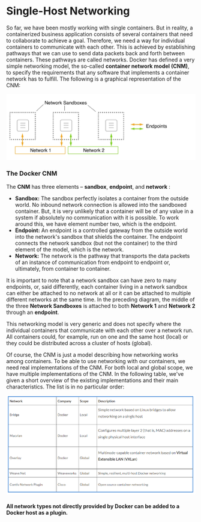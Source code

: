 # Single-Host Networking

So far, we have been mostly working with single containers. But in reality, a containerized business application consists of several containers that need to collaborate to achieve a goal. Therefore, we need a way for individual containers to communicate with each other. This is achieved by establishing pathways that we can use to send data packets back and forth between containers. These pathways are called networks. Docker has defined a very simple networking model, the so-called **container network model (CNM)**, to specify the requirements that any software that implements a container network has to fulfill. The following is a graphical representation of the CNM:

![SHN](./img/l9_shn-01.png)
### The Docker CNM

The **CNM** has three elements – **sandbox**, **endpoint**, and **network** :

- **Sandbox:** The sandbox perfectly isolates a container from the outside world. No inbound network connection is allowed into the sandboxed container. But, it is very unlikely that a container will be of any value in a system if absolutely no communication with it is possible. To work around this, we have element number two, which is the endpoint.
- **Endpoint:** An endpoint is a controlled gateway from the outside world into the network's sandbox that shields the container. The endpoint connects the network sandbox (but not the container) to the third element of the model, which is the network.
- **Network:** The network is the pathway that transports the data packets of an instance of communication from endpoint to endpoint or, ultimately, from container to container.

It is important to note that a network sandbox can have zero to many endpoints, or, said differently, each container living in a network sandbox can either be attached to no network at all or it can be attached to multiple different networks at the same time. In the preceding diagram, the middle of the three **Network Sandboxes** is attached to both **Network 1** and **Network 2** through an **endpoint**.

This networking model is very generic and does not specify where the individual containers that communicate with each other over a network run. All containers could, for example, run on one and the same host (local) or they could be distributed across a cluster of hosts (global).

Of course, the CNM is just a model describing how networking works among containers. To be able to use networking with our containers, we need real implementations of the CNM. For both local and global scope, we have multiple implementations of the CNM. In the following table, we've given a short overview of the existing implementations and their main characteristics. The list is in no particular order:

![SHN](./img/l9_shn-02.png)
#### All network types not directly provided by Docker can be added to a Docker host as a plugin.
